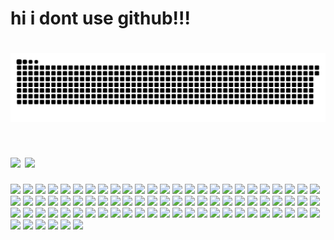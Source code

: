 # hi i dont use github!!!

# ![](https://github.com/popbottoms/popbottoms/blob/output/github-contribution-grid-snake-dark.svg)

# ![](https://github-readme-stats.vercel.app/api?username=popbottoms&show_icons=true&include_all_commits=true&theme=material-palenight&hide_border=true) ![](https://github-readme-stats.vercel.app/api/top-langs/?username=popbottoms&layout=compact&theme=material-palenight&hide_border=true)

![](https://komarev.com/ghpvc/?username=popbottoms) ![](https://komarev.com/ghpvc/?username=popbottoms) ![](https://komarev.com/ghpvc/?username=popbottoms) ![](https://komarev.com/ghpvc/?username=popbottoms) ![](https://komarev.com/ghpvc/?username=popbottoms) ![](https://komarev.com/ghpvc/?username=popbottoms) ![](https://komarev.com/ghpvc/?username=popbottoms)
![](https://komarev.com/ghpvc/?username=popbottoms) ![](https://komarev.com/ghpvc/?username=popbottoms) ![](https://komarev.com/ghpvc/?username=popbottoms) ![](https://komarev.com/ghpvc/?username=popbottoms) ![](https://komarev.com/ghpvc/?username=popbottoms) ![](https://komarev.com/ghpvc/?username=popbottoms) ![](https://komarev.com/ghpvc/?username=popbottoms)
![](https://komarev.com/ghpvc/?username=popbottoms) ![](https://komarev.com/ghpvc/?username=popbottoms) ![](https://komarev.com/ghpvc/?username=popbottoms) ![](https://komarev.com/ghpvc/?username=popbottoms) ![](https://komarev.com/ghpvc/?username=popbottoms) ![](https://komarev.com/ghpvc/?username=popbottoms) ![](https://komarev.com/ghpvc/?username=popbottoms)
![](https://komarev.com/ghpvc/?username=popbottoms) ![](https://komarev.com/ghpvc/?username=popbottoms) ![](https://komarev.com/ghpvc/?username=popbottoms) ![](https://komarev.com/ghpvc/?username=popbottoms) ![](https://komarev.com/ghpvc/?username=popbottoms) ![](https://komarev.com/ghpvc/?username=popbottoms) ![](https://komarev.com/ghpvc/?username=popbottoms)
![](https://komarev.com/ghpvc/?username=popbottoms) ![](https://komarev.com/ghpvc/?username=popbottoms) ![](https://komarev.com/ghpvc/?username=popbottoms) ![](https://komarev.com/ghpvc/?username=popbottoms) ![](https://komarev.com/ghpvc/?username=popbottoms) ![](https://komarev.com/ghpvc/?username=popbottoms) ![](https://komarev.com/ghpvc/?username=popbottoms)
![](https://komarev.com/ghpvc/?username=popbottoms) ![](https://komarev.com/ghpvc/?username=popbottoms) ![](https://komarev.com/ghpvc/?username=popbottoms) ![](https://komarev.com/ghpvc/?username=popbottoms) ![](https://komarev.com/ghpvc/?username=popbottoms) ![](https://komarev.com/ghpvc/?username=popbottoms) ![](https://komarev.com/ghpvc/?username=popbottoms)
![](https://komarev.com/ghpvc/?username=popbottoms) ![](https://komarev.com/ghpvc/?username=popbottoms) ![](https://komarev.com/ghpvc/?username=popbottoms) ![](https://komarev.com/ghpvc/?username=popbottoms) ![](https://komarev.com/ghpvc/?username=popbottoms) ![](https://komarev.com/ghpvc/?username=popbottoms) ![](https://komarev.com/ghpvc/?username=popbottoms)
![](https://komarev.com/ghpvc/?username=popbottoms) ![](https://komarev.com/ghpvc/?username=popbottoms) ![](https://komarev.com/ghpvc/?username=popbottoms) ![](https://komarev.com/ghpvc/?username=popbottoms) ![](https://komarev.com/ghpvc/?username=popbottoms) ![](https://komarev.com/ghpvc/?username=popbottoms) ![](https://komarev.com/ghpvc/?username=popbottoms)
![](https://komarev.com/ghpvc/?username=popbottoms) ![](https://komarev.com/ghpvc/?username=popbottoms) ![](https://komarev.com/ghpvc/?username=popbottoms) ![](https://komarev.com/ghpvc/?username=popbottoms) ![](https://komarev.com/ghpvc/?username=popbottoms) ![](https://komarev.com/ghpvc/?username=popbottoms) ![](https://komarev.com/ghpvc/?username=popbottoms)
![](https://komarev.com/ghpvc/?username=popbottoms) ![](https://komarev.com/ghpvc/?username=popbottoms) ![](https://komarev.com/ghpvc/?username=popbottoms) ![](https://komarev.com/ghpvc/?username=popbottoms) ![](https://komarev.com/ghpvc/?username=popbottoms) ![](https://komarev.com/ghpvc/?username=popbottoms) ![](https://komarev.com/ghpvc/?username=popbottoms)
![](https://komarev.com/ghpvc/?username=popbottoms) ![](https://komarev.com/ghpvc/?username=popbottoms) ![](https://komarev.com/ghpvc/?username=popbottoms) ![](https://komarev.com/ghpvc/?username=popbottoms) ![](https://komarev.com/ghpvc/?username=popbottoms) ![](https://komarev.com/ghpvc/?username=popbottoms) ![](https://komarev.com/ghpvc/?username=popbottoms)
![](https://komarev.com/ghpvc/?username=popbottoms) ![](https://komarev.com/ghpvc/?username=popbottoms) ![](https://komarev.com/ghpvc/?username=popbottoms) ![](https://komarev.com/ghpvc/?username=popbottoms)
